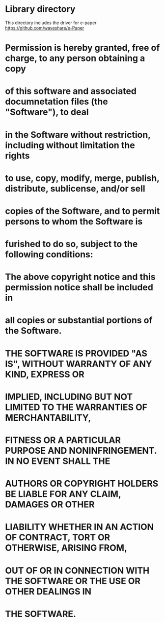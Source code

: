 # Library directory

This directory includes the driver for e-paper
https://github.com/waveshare/e-Paper

# Permission is hereby granted, free of charge, to any person obtaining a copy
# of this software and associated documnetation files (the "Software"), to deal
# in the Software without restriction, including without limitation the rights
# to use, copy, modify, merge, publish, distribute, sublicense, and/or sell
# copies of the Software, and to permit persons to  whom the Software is
# furished to do so, subject to the following conditions:
#
# The above copyright notice and this permission notice shall be included in
# all copies or substantial portions of the Software.
#
# THE SOFTWARE IS PROVIDED "AS IS", WITHOUT WARRANTY OF ANY KIND, EXPRESS OR
# IMPLIED, INCLUDING BUT NOT LIMITED TO THE WARRANTIES OF MERCHANTABILITY,
# FITNESS OR A PARTICULAR PURPOSE AND NONINFRINGEMENT. IN NO EVENT SHALL THE
# AUTHORS OR COPYRIGHT HOLDERS BE LIABLE FOR ANY CLAIM, DAMAGES OR OTHER
# LIABILITY WHETHER IN AN ACTION OF CONTRACT, TORT OR OTHERWISE, ARISING FROM,
# OUT OF OR IN CONNECTION WITH THE SOFTWARE OR THE USE OR OTHER DEALINGS IN
# THE SOFTWARE.